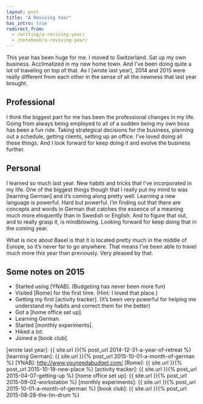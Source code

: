 ```yaml
---
layout: post
title: "A Reviving Year"
has_intro: true
redirect_from:
  - /writing/a-reviving-year/
  - /notebook/a-reviving-year/
---
```


This year has been huge for me. I moved to Switzerland. Sat up my own business. Acclimatized in my new home town. And I’ve been doing quite a lot of traveling on top of that. As I [wrote last year], 2014 and 2015 were really different from each other in the sense of all the newness that last year brought.

## Professional
I think the biggest part for me has been the professional changes in my life. Going from always being employed to all of a sudden being my own boss has been a fun ride. Taking strategical decisions for the business, planning out a schedule, getting clients, setting up an office. I’ve loved doing all these things. And I look forward for keep doing it and evolve the business further.

## Personal
I learned so much last year. New habits and tricks that I’ve incorporated in my life. One of the biggest things though that I really put my mind to was [learning German] and it’s coming along pretty well. Learning a new language is powerful. Hard but powerful. I’m finding out that there are concepts and words in German that catches the essence of a meaning much more eloquently than in Swedish or English. And to figure that out, and to really grasp it, is mindblowing. Looking forward for keep doing that in the coming year.

What is nice about Basel is that it is located pretty much in the middle of Europe, so it’s never far to go anywhere. That means I’ve been able to travel much more this year than previously. Very pleased by that.

## Some notes on 2015
- Started using [YNAB]. (Budgeting has never been more fun)
- Visited [Rome] for the first time. (Hint: I loved that place.)
- Getting my first [activity tracker]. (It’s been very powerful for helping me understand my habits and correct them for the better)
- Got a [home office set up].
- Learning German.
- Started [monthly experiments].
- Hiked a _lot_.
- Joined a [book club].

[wrote last year]: {{ site.url }}{% post_url 2014-12-31-a-year-of-retreat %}
[learning German]: {{ site.url }}{% post_url 2015-10-01-a-month-of-german %}
[YNAB]: http://www.youneedabudget.com/
[Rome]: {{ site.url }}{% post_url 2015-10-19-new-place %}
[activity tracker]: {{ site.url }}{% post_url 2015-04-07-getting-up %}
[home office set up]: {{ site.url }}{% post_url 2015-09-02-workstation %}
[monthly experiments]: {{ site.url }}{% post_url 2015-10-01-a-month-of-german %}
[book club]: {{ site.url }}{% post_url 2015-08-28-the-tin-drum %}
